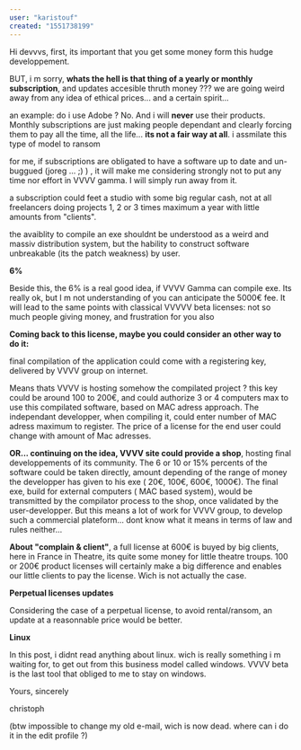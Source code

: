 ```yaml
---
user: "karistouf"
created: "1551738199"
---
```


Hi devvvs, 
first, its important that you get some money form this hudge developpement.

BUT, i m sorry,  **whats the hell is that thing of a yearly or monthly subscription**, and updates accesible thruth money ??? 
we are going weird away from any idea of ethical prices... and a certain spirit...

an example: 
do i use Adobe ? No. And i will **never** use their products. Monthly subscriptions are just making people dependant and clearly forcing them to pay all the time, all the life...   **its not a fair way at all**.  i assmilate this type of model to ransom

for me, if subscriptions are obligated to have a software up to date and un-buggued (joreg ...  ;) ) , it will make me considering strongly not to put any time nor effort in VVVV gamma. I will simply run away from it. 

a subscription could feet a studio with some big regular cash, not at all freelancers doing  projects  1, 2 or 3 times maximum a year with little amounts from "clients".

the avaiblity to compile an exe shouldnt be understood as a weird and massiv distribution system, but the hability to construct software unbreakable (its the patch weakness) by user.

**6%**

Beside this, the 6% is a real good idea, if VVVV Gamma can compile exe. Its really ok, but I m not understanding of you can anticipate the 5000€ fee. It will lead to the same points with classical VVVVV beta licenses: not so much people giving money, and frustration for you also

**Coming back to this license, maybe you could consider an other way to do it:**

final compilation of the application could come with a registering key, delivered by VVVV group on internet. 

Means thats VVVV is hosting somehow the compilated project ? this key could be around 100 to 200€, and could authorize 3 or 4 computers max to use this compilated software, based on MAC adress approach. The independant developper, when compiling it, could enter number of MAC adress maximum to register. The price of a license for the end user could change with amount of Mac adresses. 

**OR... continuing on the idea, VVVV site could provide a shop**, hosting final developpements of its community. The 6 or 10 or 15% percents of the software could be taken directly, amount depending of the range of money the developper has given to his exe ( 20€, 100€, 600€, 1000€). The final exe, build for external computers ( MAC based system), would be transmitted by the compilator process to the shop, once validated by the user-developper. 
But this means a lot of work for VVVV group, to develop such a commercial plateform... dont know what it means in terms of law and rules neither...

**About "complain & client"**, a full license at 600€ is buyed by big clients, here in France in Theatre, its quite some money for little theatre troups. 100 or 200€ product licenses will certainly make a big difference and enables our little clients to pay the license. Wich is not actually the case.

**Perpetual licenses updates**

Considering the case of a perpetual license, to avoid rental/ransom, an update at a reasonnable price would be better. 

**Linux**

In this post, i didnt read anything about linux. wich is really something i m waiting for, to get out from this business model called windows. VVVV beta is the last tool that obliged to me to stay on windows.

Yours, sincerely

christoph

(btw impossible to change my old e-mail, wich is now dead. where can i do it in the edit profile ?) 
